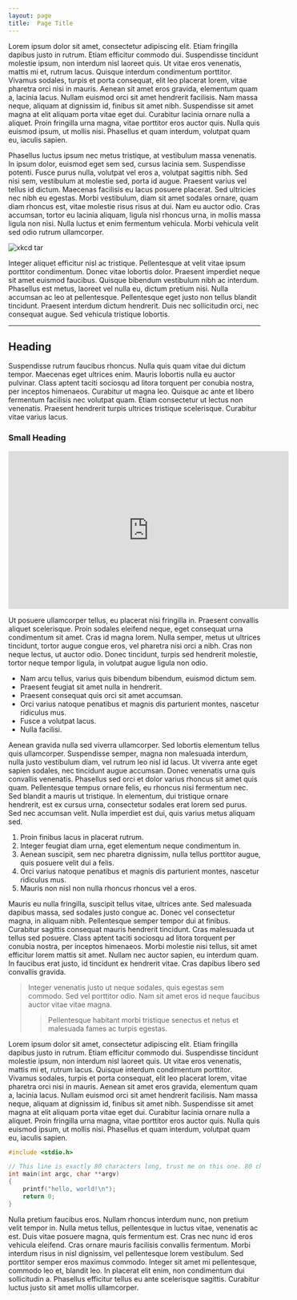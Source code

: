 ```yaml
---
layout: page
title:  Page Title
---
```


Lorem ipsum dolor sit amet, consectetur adipiscing elit. Etiam fringilla
dapibus justo in rutrum. Etiam efficitur commodo dui. Suspendisse
tincidunt molestie ipsum, non interdum nisl laoreet quis. Ut vitae eros
venenatis, mattis mi et, rutrum lacus. Quisque interdum condimentum
porttitor. Vivamus sodales, turpis et porta consequat, elit leo placerat
lorem, vitae pharetra orci nisi in mauris. Aenean sit amet eros gravida,
elementum quam a, lacinia lacus. Nullam euismod orci sit amet hendrerit
facilisis. Nam massa neque, aliquam at dignissim id, finibus sit amet
nibh. Suspendisse sit amet magna at elit aliquam porta vitae eget dui.
Curabitur lacinia ornare nulla a aliquet. Proin fringilla urna magna,
vitae porttitor eros auctor quis. Nulla quis euismod ipsum, ut mollis
nisi. Phasellus et quam interdum, volutpat quam eu, iaculis sapien.

Phasellus luctus ipsum nec metus tristique, at vestibulum massa
venenatis. In ipsum dolor, euismod eget sem sed, cursus lacinia sem.
Suspendisse potenti. Fusce purus nulla, volutpat vel eros a, volutpat
sagittis nibh. Sed nisi sem, vestibulum at molestie sed, porta id augue.
Praesent varius vel tellus id dictum. Maecenas facilisis eu lacus
posuere placerat. Sed ultricies nec nibh eu egestas. Morbi vestibulum,
diam sit amet sodales ornare, quam diam rhoncus est, vitae molestie
risus risus at dui. Nam eu auctor odio. Cras accumsan, tortor eu lacinia
aliquam, ligula nisl rhoncus urna, in mollis massa ligula non nisi.
Nulla luctus et enim fermentum vehicula. Morbi vehicula velit sed odio
rutrum ullamcorper.

![xkcd tar](https://i.imgur.com/ajiIIq3.png)

Integer aliquet efficitur nisl ac tristique. Pellentesque at velit vitae
ipsum porttitor condimentum. Donec vitae lobortis dolor. Praesent
imperdiet neque sit amet euismod faucibus. Quisque bibendum vestibulum
nibh ac interdum. Phasellus est metus, laoreet vel nulla eu, dictum
pretium nisi. Nulla accumsan ac leo at pellentesque. Pellentesque eget
justo non tellus blandit tincidunt. Praesent interdum dictum hendrerit.
Duis nec sollicitudin orci, nec consequat augue. Sed vehicula tristique
lobortis.

---

Heading
-------

Suspendisse rutrum faucibus rhoncus. Nulla quis quam vitae dui dictum
tempor. Maecenas eget ultrices enim. Mauris lobortis nulla eu auctor
pulvinar. Class aptent taciti sociosqu ad litora torquent per conubia
nostra, per inceptos himenaeos. Curabitur ut magna leo. Quisque ac ante
et libero fermentum facilisis nec volutpat quam. Etiam consectetur ut
lectus non venenatis. Praesent hendrerit turpis ultrices tristique
scelerisque. Curabitur vitae varius lacus.

### Small Heading

<iframe width="560" height="315" src="https://www.youtube.com/embed/Xhn7FHHQbVw" frameborder="0" allow="accelerometer; autoplay; encrypted-media; gyroscope; picture-in-picture" allowfullscreen></iframe>

Ut posuere ullamcorper tellus, eu placerat nisi fringilla in. Praesent
convallis aliquet scelerisque. Proin sodales eleifend neque, eget
consequat urna condimentum sit amet. Cras id magna lorem. Nulla semper,
metus ut ultrices tincidunt, tortor augue congue eros, vel pharetra nisi
orci a nibh. Cras non neque lectus, ut auctor odio. Donec tincidunt,
turpis sed hendrerit molestie, tortor neque tempor ligula, in volutpat
augue ligula non odio.

- Nam arcu tellus, varius quis bibendum bibendum, euismod dictum sem.
- Praesent feugiat sit amet nulla in hendrerit.
- Praesent consequat quis orci sit amet accumsan.
- Orci varius natoque penatibus et magnis dis parturient montes,
  nascetur ridiculus mus.
- Fusce a volutpat lacus.
- Nulla facilisi.

Aenean gravida nulla sed viverra ullamcorper. Sed lobortis elementum
tellus quis ullamcorper. Suspendisse semper, magna non malesuada
interdum, nulla justo vestibulum diam, vel rutrum leo nisl id lacus. Ut
viverra ante eget sapien sodales, nec tincidunt augue accumsan. Donec
venenatis urna quis convallis venenatis. Phasellus sed orci et dolor
varius rhoncus sit amet quis quam. Pellentesque tempus ornare felis, eu
rhoncus nisi fermentum nec. Sed blandit a mauris ut tristique. In
elementum, dui tristique ornare hendrerit, est ex cursus urna,
consectetur sodales erat lorem sed purus. Sed nec accumsan velit. Nulla
imperdiet est dui, quis varius metus aliquam sed.

1. Proin finibus lacus in placerat rutrum.
2. Integer feugiat diam urna, eget elementum neque condimentum in.
3. Aenean suscipit, sem nec pharetra dignissim, nulla tellus porttitor
   augue, quis posuere velit dui a felis.
4. Orci varius natoque penatibus et magnis dis parturient montes,
   nascetur ridiculus mus.
5. Mauris non nisl non nulla rhoncus rhoncus vel a eros.

Mauris eu nulla fringilla, suscipit tellus vitae, ultrices ante. Sed
malesuada dapibus massa, sed sodales justo congue ac. Donec vel
consectetur magna, in aliquam nibh. Pellentesque semper tempor dui at
finibus. Curabitur sagittis consequat mauris hendrerit tincidunt. Cras
malesuada ut tellus sed posuere. Class aptent taciti sociosqu ad litora
torquent per conubia nostra, per inceptos himenaeos. Morbi molestie nisi
tellus, sit amet efficitur lorem mattis sit amet. Nullam nec auctor
sapien, eu interdum quam. In faucibus erat justo, id tincidunt ex
hendrerit vitae. Cras dapibus libero sed convallis gravida.

> Integer venenatis justo ut neque sodales, quis egestas sem commodo.
> Sed vel porttitor odio. Nam sit amet eros id neque faucibus auctor
> vitae vitae magna.
> > Pellentesque habitant morbi tristique senectus et netus et malesuada
> > fames ac turpis egestas.

Lorem ipsum dolor sit amet, consectetur adipiscing elit. Etiam fringilla
dapibus justo in rutrum. Etiam efficitur commodo dui. Suspendisse
tincidunt molestie ipsum, non interdum nisl laoreet quis. Ut vitae eros
venenatis, mattis mi et, rutrum lacus. Quisque interdum condimentum
porttitor. Vivamus sodales, turpis et porta consequat, elit leo placerat
lorem, vitae pharetra orci nisi in mauris. Aenean sit amet eros gravida,
elementum quam a, lacinia lacus. Nullam euismod orci sit amet hendrerit
facilisis. Nam massa neque, aliquam at dignissim id, finibus sit amet
nibh. Suspendisse sit amet magna at elit aliquam porta vitae eget dui.
Curabitur lacinia ornare nulla a aliquet. Proin fringilla urna magna,
vitae porttitor eros auctor quis. Nulla quis euismod ipsum, ut mollis
nisi. Phasellus et quam interdum, volutpat quam eu, iaculis sapien.

```c
#include <stdio.h>

// This line is exactly 80 characters long, trust me on this one. 80 characters.
int main(int argc, char **argv)
{
	printf("hello, world!\n");
	return 0;
}
```

Nulla pretium faucibus eros. Nullam rhoncus interdum nunc, non pretium
velit tempor in. Nulla metus tellus, pellentesque in luctus vitae,
venenatis ac est. Duis vitae posuere magna, quis fermentum est. Cras nec
nunc id eros vehicula eleifend. Cras ornare mauris facilisis convallis
fermentum. Morbi interdum risus in nisl dignissim, vel pellentesque
lorem vestibulum. Sed porttitor semper eros maximus commodo. Integer sit
amet mi pellentesque, commodo leo et, blandit leo. In placerat elit
enim, non condimentum dui sollicitudin a. Phasellus efficitur tellus eu
ante scelerisque sagittis. Curabitur luctus justo sit amet mollis
ullamcorper.
